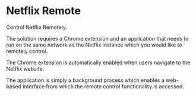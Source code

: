 # Netflix Remote
Control Netflix Remotely.

The solution requires a Chrome extension and an application that needs to run on the same network as the Netflix instance which you would like to remotely control.

The Chrome extension is automatically enabled when users navigate to the Netflix website.

The application is simply a background process which enables a web-based interface from which the remote control functionality is accessed.
 

